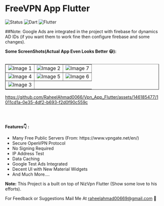 # FreeVPN App Flutter
![Status](https://img.shields.io/badge/Status-Active-brightgreen)
![Dart](https://img.shields.io/badge/dart-100%25-brightgreen)
![Flutter](https://img.shields.io/badge/Flutter-Cross%20Platform-blue)

##Note: Google Ads are integrated in the project with firebase for dynamics AD IDs (if you want them to work fine then configure firebase and some changes).


<b>Some ScreenShots(Actual App Even Looks Better 😃):</b></br><br>
<kbd>
<table border="1">
    <tr>
        <td><img src="https://github.com/RaheelAhmad0066/Vpn_App_Flutter/assets/146185477/83374be5-e43d-465c-b18c-ae4bf1158d46" alt="Image 1"></td>
        <td><img src="https://github.com/RaheelAhmad0066/Vpn_App_Flutter/assets/146185477/15b2b306-75a5-4c1e-abb1-87cf62cf9817" alt="Image 2"></td>
        <td> <img src="https://github.com/RaheelAhmad0066/Vpn_App_Flutter/assets/146185477/cedccfc1-2b7c-4a67-9269-29397009c867" alt="Image 7"></td>
    </tr>
    <tr>
        <td><img src="https://github.com/RaheelAhmad0066/Vpn_App_Flutter/assets/146185477/ba5ba545-5936-40aa-8749-8df81aed237d" alt="Image 4"></td>
        <td><img src="https://github.com/RaheelAhmad0066/Vpn_App_Flutter/assets/146185477/dce1bcbb-c0a5-492e-975d-f99cdf86fa53" alt="Image 5"></td>
        <td><img src="https://github.com/RaheelAhmad0066/Vpn_App_Flutter/assets/146185477/4cac2fc4-e3cc-424b-ad61-4b97696b003d" alt="Image 6"></td>
    </tr>
    <tr>
        <td><img src="https://github.com/RaheelAhmad0066/Vpn_App_Flutter/assets/146185477/c9151616-6521-4707-96ac-cd23c6df237a" alt="Image 3"></td>
        <!-- Add more cells as needed -->
    </tr>
</table>



https://github.com/RaheelAhmad0066/Vpn_App_Flutter/assets/146185477/1011cd1a-0e35-4df2-b693-f2d0f90c559c

</kbd>
<br>
<br>
  
 <b>Features👇 : </b>
<ul>
<li>Many Free Public Servers (From: https://www.vpngate.net/en/)
<li>Secure OpenVPN Protocol
<li>No Signing Required
<li>IP Address Test
<li>Data Caching
<li>Google Test Ads Integrated
<li>Decent UI with New Material Widgets
<li>And Much More....
</ul>

<b>Note:</b> This Project is a built on top of NizVpn Flutter (Show some love to his efforts).


For Feedback or Suggestions Mail Me At raheelahmad00669@gmail.com 🙂

